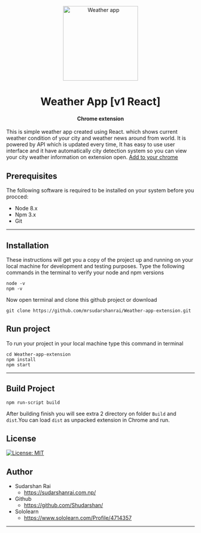 <p align="center">
    <a href="https://chrome.google.com/webstore/detail/weather-app/mfhfabihcpklaoadegkbfpfbenneniad">
        <img src="https://i.imgur.com/x2TEEsw.png" width="200px" align="center" alt="Weather app"/>
    </a>
</p>
<h1 align="center" style="border: 0;">Weather App [v1 React] </h1>
<h4 align="center" style="border: 0;">Chrome extension </h4>



This is simple weather app created using React. which shows current weather condition of your city and weather news around from world. It is powered by API which is updated every time, It has easy to use user interface and it have automatically city detection system so you can view your city weather information on extension open. [Add to your chrome](https://chrome.google.com/webstore/detail/weather-app/mfhfabihcpklaoadegkbfpfbenneniad)

## Prerequisites
The following software is required to be installed on your system before you procced:

* Node 8.x
* Npm 3.x
* Git

---
 
## Installation

These instructions will get you a copy of the project up and running on your local machine for development and testing purposes.
Type the following commands in the terminal to verify your node and npm versions
```
node -v
npm -v
```

Now open terminal and clone this github project or download

```
git clone https://github.com/mrsudarshanrai/Weather-app-extension.git
```


## Run project

To run your project in your local machine type this command in terminal
```
cd Weather-app-extension
npm install
npm start
```
--- 

## Build Project

```
npm run-script build
```

After building finish you will see extra 2 directory on folder ```Build``` and ```dist```.You can load ```dist``` as unpacked extension in Chrome and run.

## License

[![License: MIT](https://img.shields.io/badge/License-MIT-red.svg)](https://opensource.org/licenses/MIT)

## Author
* Sudarshan Rai 
   * https://sudarshanrai.com.np/ 
* Github
  * https://github.com/Shudarshan/
* Sololearn
  * https://www.sololearn.com/Profile/4714357

---

